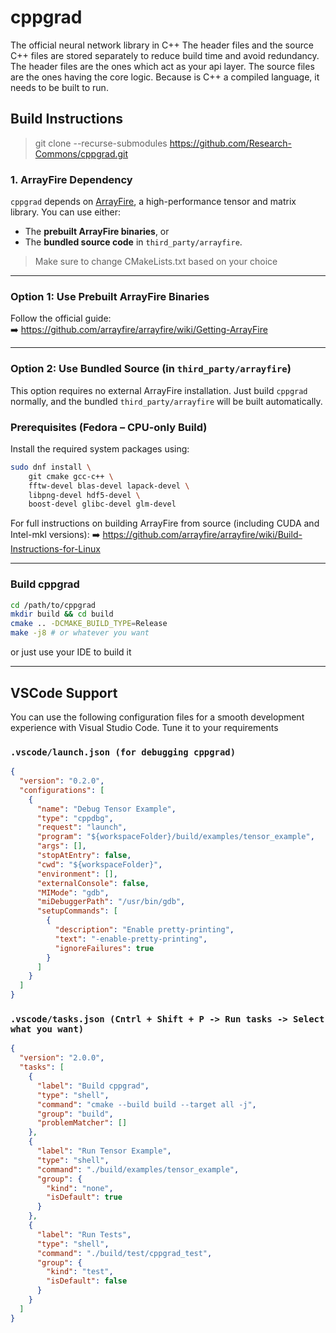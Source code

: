 # cppgrad
The official neural network library in C++
The header files and the source C++ files are stored separately to reduce build time and avoid redundancy.
The header files are the ones which act as your api layer. 
The source files are the ones having the core logic.
Because is C++ a compiled language, it needs to be built to run.


## Build Instructions

>git clone --recurse-submodules https://github.com/Research-Commons/cppgrad.git

### 1. ArrayFire Dependency

`cppgrad` depends on [ArrayFire](https://arrayfire.com/), a high-performance tensor and matrix library. You can use either:

- The **prebuilt ArrayFire binaries**, or
- The **bundled source code** in `third_party/arrayfire`.

> Make sure to change CMakeLists.txt based on your choice

---

### Option 1: Use Prebuilt ArrayFire Binaries 

Follow the official guide:  
➡️ https://github.com/arrayfire/arrayfire/wiki/Getting-ArrayFire

---

### Option 2: Use Bundled Source (in `third_party/arrayfire`)

This option requires no external ArrayFire installation. Just build `cppgrad` normally, and the bundled `third_party/arrayfire` will be built automatically.


### Prerequisites (Fedora – CPU-only Build)

Install the required system packages using:

```bash
sudo dnf install \
    git cmake gcc-c++ \
    fftw-devel blas-devel lapack-devel \
    libpng-devel hdf5-devel \
    boost-devel glibc-devel glm-devel
```

For full instructions on building ArrayFire from source (including CUDA and Intel-mkl versions):
➡️ https://github.com/arrayfire/arrayfire/wiki/Build-Instructions-for-Linux

---

### Build cppgrad

```bash
cd /path/to/cppgrad
mkdir build && cd build
cmake .. -DCMAKE_BUILD_TYPE=Release
make -j8 # or whatever you want
```

or just use your IDE to build it

---

## VSCode Support

You can use the following configuration files for a smooth development experience with Visual Studio Code. Tune it to your requirements

### `.vscode/launch.json (for debugging cppgrad)`

```json
{
  "version": "0.2.0",
  "configurations": [
    {
      "name": "Debug Tensor Example",
      "type": "cppdbg",
      "request": "launch",
      "program": "${workspaceFolder}/build/examples/tensor_example",
      "args": [],
      "stopAtEntry": false,
      "cwd": "${workspaceFolder}",
      "environment": [],
      "externalConsole": false,
      "MIMode": "gdb",
      "miDebuggerPath": "/usr/bin/gdb",
      "setupCommands": [
        {
          "description": "Enable pretty-printing",
          "text": "-enable-pretty-printing",
          "ignoreFailures": true
        }
      ]
    }
  ]
}
```

### `.vscode/tasks.json (Cntrl + Shift + P -> Run tasks -> Select what you want)`

```json
{
  "version": "2.0.0",
  "tasks": [
    {
      "label": "Build cppgrad",
      "type": "shell",
      "command": "cmake --build build --target all -j",
      "group": "build",
      "problemMatcher": []
    },
    {
      "label": "Run Tensor Example",
      "type": "shell",
      "command": "./build/examples/tensor_example",
      "group": {
        "kind": "none",
        "isDefault": true
      }
    },
    {
      "label": "Run Tests",
      "type": "shell",
      "command": "./build/test/cppgrad_test",
      "group": {
        "kind": "test",
        "isDefault": false
      }
    }
  ]
}
```